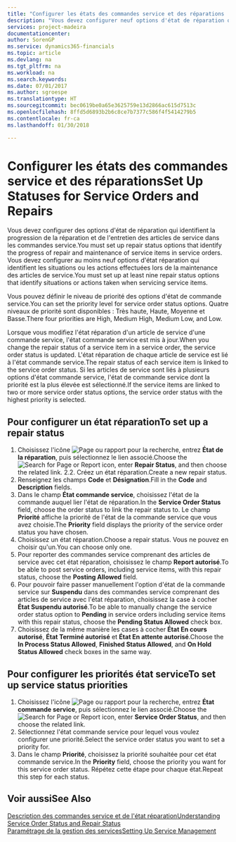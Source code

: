 ```yaml
---
title: "Configurer les états des commandes service et des réparations | Microsoft Docs"
description: "Vous devez configurer neuf options d'état de réparation qui identifient la progression de la réparation et de l'entretien des articles de service dans les commandes service."
services: project-madeira
documentationcenter: 
author: SorenGP
ms.service: dynamics365-financials
ms.topic: article
ms.devlang: na
ms.tgt_pltfrm: na
ms.workload: na
ms.search.keywords: 
ms.date: 07/01/2017
ms.author: sgroespe
ms.translationtype: HT
ms.sourcegitcommit: bec0619be0a65e3625759e13d2866ac615d7513c
ms.openlocfilehash: 8ffd5d6893b2b6c8ce7b7377c586f4f5414279b5
ms.contentlocale: fr-ca
ms.lasthandoff: 01/30/2018

---
```

# <a name="set-up-statuses-for-service-orders-and-repairs"></a><span data-ttu-id="550ce-103">Configurer les états des commandes service et des réparations</span><span class="sxs-lookup"><span data-stu-id="550ce-103">Set Up Statuses for Service Orders and Repairs</span></span>
<span data-ttu-id="550ce-104">Vous devez configurer des options d'état de réparation qui identifient la progression de la réparation et de l'entretien des articles de service dans les commandes service.</span><span class="sxs-lookup"><span data-stu-id="550ce-104">You must set up repair status options that identify the progress of repair and maintenance of service items in service orders.</span></span> <span data-ttu-id="550ce-105">Vous devez configurer au moins neuf options d'état réparation qui identifient les situations ou les actions effectuées lors de la maintenance des articles de service.</span><span class="sxs-lookup"><span data-stu-id="550ce-105">You must set up at least nine repair status options that identify situations or actions taken when servicing service items.</span></span>  

<span data-ttu-id="550ce-106">Vous pouvez définir le niveau de priorité des options d'état de commande service.</span><span class="sxs-lookup"><span data-stu-id="550ce-106">You can set the priority level for service order status options.</span></span> <span data-ttu-id="550ce-107">Quatre niveaux de priorité sont disponibles : Très haute, Haute, Moyenne et Basse.</span><span class="sxs-lookup"><span data-stu-id="550ce-107">There four priorities are High, Medium High, Medium Low, and Low.</span></span>  
  
<span data-ttu-id="550ce-108">Lorsque vous modifiez l'état réparation d'un article de service d'une commande service, l'état commande service est mis à jour.</span><span class="sxs-lookup"><span data-stu-id="550ce-108">When you change the repair status of a service item in a service order, the service order status is updated.</span></span> <span data-ttu-id="550ce-109">L'état réparation de chaque article de service est lié à l'état commande service.</span><span class="sxs-lookup"><span data-stu-id="550ce-109">The repair status of each service item is linked to the service order status.</span></span> <span data-ttu-id="550ce-110">Si les articles de service sont liés à plusieurs options d'état commande service, l'état de commande service dont la priorité est la plus élevée est sélectionné.</span><span class="sxs-lookup"><span data-stu-id="550ce-110">If the service items are linked to two or more service order status options, the service order status with the highest priority is selected.</span></span>  

## <a name="to-set-up-a-repair-status"></a><span data-ttu-id="550ce-111">Pour configurer un état réparation</span><span class="sxs-lookup"><span data-stu-id="550ce-111">To set up a repair status</span></span>  
1. <span data-ttu-id="550ce-112">Choisissez l'icône ![Page ou rapport pour la recherche](media/ui-search/search_small.png "icône Page ou rapport pour la recherche"), entrez **État de la réparation**, puis sélectionnez le lien associé.</span><span class="sxs-lookup"><span data-stu-id="550ce-112">Choose the ![Search for Page or Report](media/ui-search/search_small.png "Search for Page or Report icon") icon, enter **Repair Status**, and then choose the related link.</span></span> <span data-ttu-id="550ce-113">2.</span><span class="sxs-lookup"><span data-stu-id="550ce-113">2.</span></span> <span data-ttu-id="550ce-114">Créez un état réparation.</span><span class="sxs-lookup"><span data-stu-id="550ce-114">Create a new repair status.</span></span>  
3. <span data-ttu-id="550ce-115">Renseignez les champs **Code** et **Désignation**.</span><span class="sxs-lookup"><span data-stu-id="550ce-115">Fill in the **Code** and **Description** fields.</span></span>  
4. <span data-ttu-id="550ce-116">Dans le champ **État commande service**, choisissez l'état de la commande auquel lier l'état de réparation.</span><span class="sxs-lookup"><span data-stu-id="550ce-116">In the **Service Order Status** field, choose the order status to link the repair status to.</span></span> <span data-ttu-id="550ce-117">Le champ **Priorité** affiche la priorité de l'état de la commande service que vous avez choisie.</span><span class="sxs-lookup"><span data-stu-id="550ce-117">The **Priority** field displays the priority of the service order status you have chosen.</span></span>  
5. <span data-ttu-id="550ce-118">Choisissez un état réparation.</span><span class="sxs-lookup"><span data-stu-id="550ce-118">Choose a repair status.</span></span> <span data-ttu-id="550ce-119">Vous ne pouvez en choisir qu'un.</span><span class="sxs-lookup"><span data-stu-id="550ce-119">You can choose only one.</span></span>  
6. <span data-ttu-id="550ce-120">Pour reporter des commandes service comprenant des articles de service avec cet état réparation, choisissez le champ **Report autorisé**.</span><span class="sxs-lookup"><span data-stu-id="550ce-120">To be able to post service orders, including service items, with this repair status, choose the **Posting Allowed** field.</span></span>  
7. <span data-ttu-id="550ce-121">Pour pouvoir faire passer manuellement l'option d'état de la commande service sur **Suspendu** dans des commandes service comprenant des articles de service avec l'état réparation, choisissez la case à cocher **État Suspendu autorisé**.</span><span class="sxs-lookup"><span data-stu-id="550ce-121">To be able to manually change the service order status option to **Pending** in service orders including service items with this repair status, choose the **Pending Status Allowed** check box.</span></span>  
8. <span data-ttu-id="550ce-122">Choisissez de la même manière les cases à cocher **État En cours autorisé**, **État Terminé autorisé** et **État En attente autorisé**.</span><span class="sxs-lookup"><span data-stu-id="550ce-122">Choose the **In Process Status Allowed**, **Finished Status Allowed**, and **On Hold Status Allowed** check boxes in the same way.</span></span>
  
## <a name="to-set-up-service-status-priorities"></a><span data-ttu-id="550ce-123">Pour configurer les priorités état service</span><span class="sxs-lookup"><span data-stu-id="550ce-123">To set up service status priorities</span></span>  
1. <span data-ttu-id="550ce-124">Choisissez l'icône ![Page ou rapport pour la recherche](media/ui-search/search_small.png "icône Page ou rapport pour la recherche"), entrez **État commande service**, puis sélectionnez le lien associé.</span><span class="sxs-lookup"><span data-stu-id="550ce-124">Choose the ![Search for Page or Report](media/ui-search/search_small.png "Search for Page or Report icon") icon, enter **Service Order Status**, and then choose the related link.</span></span>  
2. <span data-ttu-id="550ce-125">Sélectionnez l'état commande service pour lequel vous voulez configurer une priorité.</span><span class="sxs-lookup"><span data-stu-id="550ce-125">Select the service order status you want to set a priority for.</span></span>  
3. <span data-ttu-id="550ce-126">Dans le champ **Priorité**, choisissez la priorité souhaitée pour cet état commande service.</span><span class="sxs-lookup"><span data-stu-id="550ce-126">In the **Priority** field, choose the priority you want for this service order status.</span></span> <span data-ttu-id="550ce-127">Répétez cette étape pour chaque état.</span><span class="sxs-lookup"><span data-stu-id="550ce-127">Repeat this step for each status.</span></span>  
  
## <a name="see-also"></a><span data-ttu-id="550ce-128">Voir aussi</span><span class="sxs-lookup"><span data-stu-id="550ce-128">See Also</span></span>  
[<span data-ttu-id="550ce-129">Description des commandes service et de l'état réparation</span><span class="sxs-lookup"><span data-stu-id="550ce-129">Understanding Service Order Status and Repair Status</span></span>]()  
[<span data-ttu-id="550ce-130">Paramétrage de la gestion des services</span><span class="sxs-lookup"><span data-stu-id="550ce-130">Setting Up Service Management</span></span>](service-setup-service.md)  

